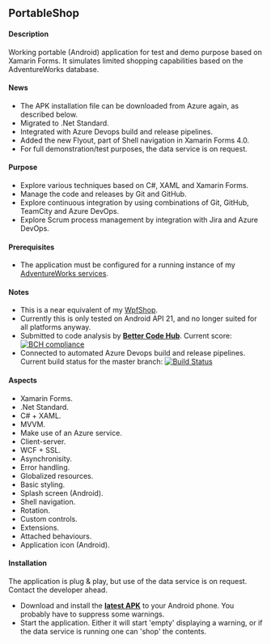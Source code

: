 ## PortableShop

#### Description
Working portable (Android) application for test and demo purpose based on Xamarin Forms. It simulates limited shopping capabilities based on the AdventureWorks database.

#### News
* The APK installation file can be downloaded from Azure again, as described below.
* Migrated to .Net Standard.
* Integrated with Azure Devops build and release pipelines.
* Added the new Flyout, part of Shell navigation in Xamarin Forms 4.0.
* For full demonstration/test purposes, the data service is on request.

#### Purpose
* Explore various techniques based on C#, XAML and Xamarin Forms.
* Manage the code and releases by Git and GitHub.
* Explore continuous integration by using combinations of Git, GitHub, TeamCity and Azure DevOps.
* Explore Scrum process management by integration with Jira and Azure DevOps.

#### Prerequisites
* The application must be configured for a running instance of my [AdventureWorks services](https://github.com/a-einstein/AdventureWorks/blob/master/README.md).

#### Notes
* This is a near equivalent of my [WpfShop](https://github.com/a-einstein/WpfShop).
* Currently this is only tested on Android API 21, and no longer suited for all platforms anyway.
* Submitted to code analysis by **[Better Code Hub](https://bettercodehub.com)**. Current score: [![BCH compliance](https://bettercodehub.com/edge/badge/a-einstein/PortableShop)](https://bettercodehub.com)
* Connected to automated Azure Devops build and release pipelines. Current build status for the master branch: [![Build Status](https://dev.azure.com/RcsProjects/PortableShop/_apis/build/status/Build%20APK?branchName=master)](https://dev.azure.com/RcsProjects/PortableShop/_build/latest?definitionId=13&branchName=master)

#### Aspects
* Xamarin Forms.
* .Net Standard.
* C# + XAML.
* MVVM.
* Make use of an Azure service.
* Client-server.
* WCF + SSL.
* Asynchronisity.
* Error handling.
* Globalized resources.
* Basic styling.
* Splash screen (Android).
* Shell navigation.
* Rotation.
* Custom controls.
* Extensions.
* Attached behaviours.
* Application icon (Android).

#### Installation
The application is plug & play, but use of the data service is on request. Contact the developer ahead. 
* Download and install the **[latest APK](https://rcsadventureworac85.blob.core.windows.net/portableshop-releases/latest/RCS.CyclOne.apk)** to your Android phone. You probably have to suppress some warnings.
* Start the application. Either it will start 'empty' displaying a warning, or if the data service is running one can 'shop' the contents.

